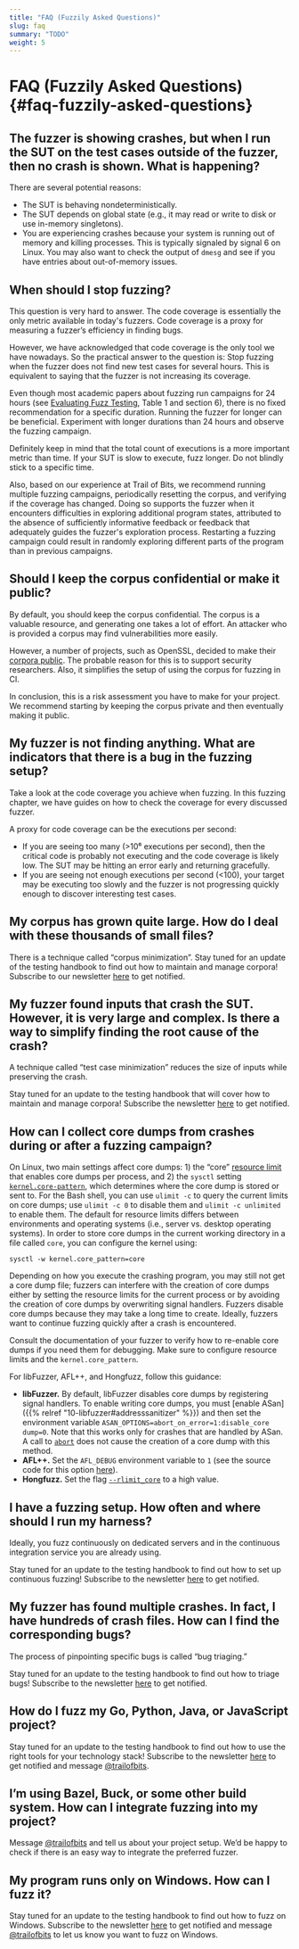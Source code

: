 ```yaml
---
title: "FAQ (Fuzzily Asked Questions)"
slug: faq
summary: "TODO"
weight: 5
---
```


# FAQ (Fuzzily Asked Questions) {#faq-fuzzily-asked-questions}

## The fuzzer is showing crashes, but when I run the SUT on the test cases outside of the fuzzer, then no crash is shown. What is happening?

There are several potential reasons:


- The SUT is behaving nondeterministically.
- The SUT depends on global state (e.g., it may read or write to disk or use in-memory singletons).
- You are experiencing crashes because your system is running out of memory and killing processes. This is typically signaled by signal 6 on Linux. You may also want to check the output of `dmesg` and see if you have entries about out-of-memory issues. 


## When should I stop fuzzing?

This question is very hard to answer. The code coverage is essentially the only metric available in today's fuzzers. Code coverage is a proxy for measuring a fuzzer’s efficiency in finding bugs.

However, we have acknowledged that code coverage is the only tool we have nowadays. So the practical answer to the question is: Stop fuzzing when the fuzzer does not find new test cases for several hours. This is equivalent to saying that the fuzzer is not increasing its coverage.

Even though most academic papers about fuzzing run campaigns for 24 hours (see [Evaluating Fuzz Testing](https://arxiv.org/abs/1808.09700), Table 1 and section 6), there is no fixed recommendation for a specific duration. Running the fuzzer for longer can be beneficial. Experiment with longer durations than 24 hours and observe the fuzzing campaign.

Definitely keep in mind that the total count of executions is a more important metric than time. If your SUT is slow to execute, fuzz longer. Do not blindly stick to a specific time.

Also, based on our experience at Trail of Bits, we recommend running multiple fuzzing campaigns, periodically resetting the corpus, and verifying if the coverage has changed. Doing so supports the fuzzer when it encounters difficulties in exploring additional program states, attributed to the absence of sufficiently informative feedback or feedback that adequately guides the fuzzer's exploration process. Restarting a fuzzing campaign could result in randomly exploring different parts of the program than in previous campaigns.

## Should I keep the corpus confidential or make it public?

By default, you should keep the corpus confidential. The corpus is a valuable resource, and generating one takes a lot of effort. An attacker who is provided a corpus may find vulnerabilities more easily.

However, a number of projects, such as OpenSSL, decided to make their [corpora public](https://github.com/openssl/fuzz-corpora/). The probable reason for this is to support security researchers. Also, it simplifies the setup of using the corpus for fuzzing in CI.

In conclusion, this is a risk assessment you have to make for your project. We recommend starting by keeping the corpus private and then eventually making it public.

## My fuzzer is not finding anything. What are indicators that there is a bug in the fuzzing setup?

Take a look at the code coverage you achieve when fuzzing. In this fuzzing chapter, we have guides on how to check the coverage for every discussed fuzzer.

A proxy for code coverage can be the executions per second:
- If you are seeing too many (>10⁶ executions per second), then the critical code is probably not executing and the code coverage is likely low. The SUT may be hitting an error early and returning gracefully.
- If you are seeing not enough executions per second (<100), your target may be executing too slowly and the fuzzer is not progressing quickly enough to discover interesting test cases.


## My corpus has grown quite large. How do I deal with these thousands of small files?

There is a technique called “corpus minimization”.
Stay tuned for an update of the testing handbook to find out how to maintain and manage corpora! Subscribe to our newsletter [here](https://trailofbits.us4.list-manage.com/subscribe?u=3c3cd5fe83443b48332fb203f&id=ec54fc0dbd) to get notified.

## My fuzzer found inputs that crash the SUT. However, it is very large and complex. Is there a way to simplify finding the root cause of the crash?

A technique called “test case minimization” reduces the size of inputs while preserving the crash.

Stay tuned for an update to the testing handbook that will cover how to maintain and manage corpora! Subscribe the newsletter [here](https://trailofbits.us4.list-manage.com/subscribe?u=3c3cd5fe83443b48332fb203f&id=ec54fc0dbd) to get notified.

## How can I collect core dumps from crashes during or after a fuzzing campaign?

On Linux, two main settings affect core dumps: 1) the “core” [resource limit](https://linux.die.net/man/2/setrlimit) that enables core dumps per process, and 2) the `sysctl` setting [`kernel.core-pattern`](https://docs.kernel.org/next/admin-guide/sysctl/kernel.html#core-pattern), which determines where the core dump is stored or sent to.
For the Bash shell, you can use `ulimit -c` to query the current limits on core dumps; use `ulimit -c 0` to disable them and `ulimit -c unlimited` to enable them. The default for resource limits differs between environments and operating systems (i.e., server vs. desktop operating systems). In order to store core dumps in the current working directory in a file called `core`, you can configure the kernel using:

```shell
sysctl -w kernel.core_pattern=core
```

Depending on how you execute the crashing program, you may still not get a core dump file; fuzzers can interfere with the creation of core dumps either by setting the resource limits for the current process or by avoiding the creation of core dumps by overwriting signal handlers. Fuzzers disable core dumps because they may take a long time to create. Ideally, fuzzers want to continue fuzzing quickly after a crash is encountered.

Consult the documentation of your fuzzer to verify how to re-enable core dumps if you need them for debugging. Make sure to configure resource limits and the `kernel.core_pattern`.

For libFuzzer, AFL++, and Hongfuzz, follow this guidance:

- **libFuzzer.** By default, libFuzzer disables core dumps by registering signal handlers. To enable writing core dumps, you must [enable ASan]({{% relref "10-libfuzzer#addresssanitizer" %}}) and then set the environment variable `ASAN_OPTIONS=abort_on_error=1:disable_core dump=0`. Note that this works only for crashes that are handled by ASan. A call to [`abort`](https://linux.die.net/man/3/abort) does not cause the creation of a core dump with this method.
- **AFL++.** Set the `AFL_DEBUG` environment variable to `1` (see the source code for this option [here](https://github.com/AFLplusplus/AFLplusplus/blob/0c054f520eda67b7bb15f95ca58c028e9b68131f/src/afl-forkserver.c#L891)).
- **Hongfuzz.** Set the flag [`--rlimit_core`](https://github.com/google/honggfuzz/blob/348a47213919f14b9453e89a663b1515369bd9a2/docs/USAGE.md?plain=1#L170-L171) to a high value.


## I have a fuzzing setup. How often and where should I run my harness?

Ideally, you fuzz continuously on dedicated servers and in the continuous integration service you are already using.

Stay tuned for an update to the testing handbook to find out how to set up continuous fuzzing! Subscribe to the newsletter [here](https://trailofbits.us4.list-manage.com/subscribe?u=3c3cd5fe83443b48332fb203f&id=ec54fc0dbd) to get notified.

## My fuzzer has found multiple crashes. In fact, I have hundreds of crash files. How can I find the corresponding bugs? 

The process of pinpointing specific bugs is called “bug triaging.”

Stay tuned for an update to the testing handbook to find out how to triage bugs! Subscribe to the newsletter [here](https://trailofbits.us4.list-manage.com/subscribe?u=3c3cd5fe83443b48332fb203f&id=ec54fc0dbd) to get notified.

## How do I fuzz my Go, Python, Java, or JavaScript project?

Stay tuned for an update to the testing handbook to find out how to use the right tools for your technology stack! Subscribe to the newsletter [here](https://trailofbits.us4.list-manage.com/subscribe?u=3c3cd5fe83443b48332fb203f&id=ec54fc0dbd) to get notified and message [@trailofbits](https://twitter.com/trailofbits).

## I’m using Bazel, Buck, or some other build system. How can I integrate fuzzing into my project?

Message [@trailofbits](https://twitter.com/trailofbits) and tell us about your project setup. We’d be happy to check if there is an easy way to integrate the preferred fuzzer.

## My program runs only on Windows. How can I fuzz it?

Stay tuned for an update to the testing handbook to find out how to fuzz on Windows. Subscribe to the newsletter [here](https://trailofbits.us4.list-manage.com/subscribe?u=3c3cd5fe83443b48332fb203f&id=ec54fc0dbd) to get notified and message [@trailofbits](https://twitter.com/trailofbits) to let us know you want to fuzz on Windows.